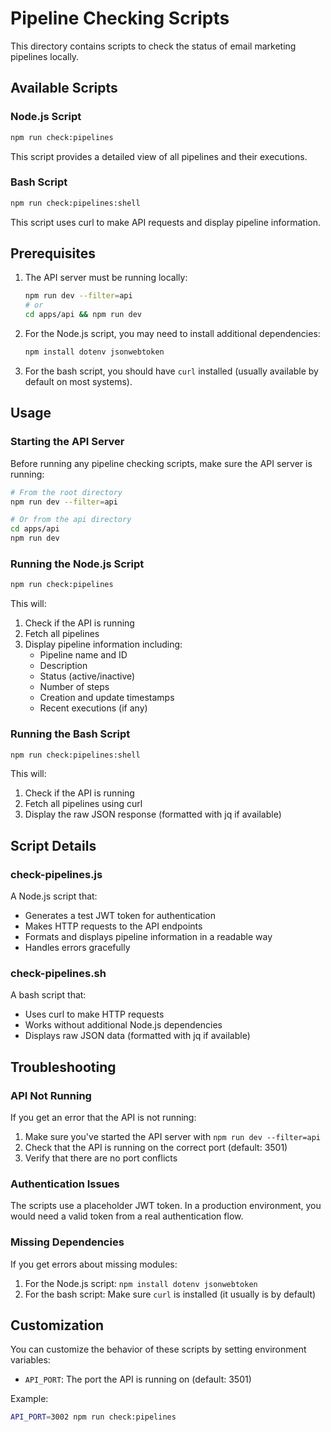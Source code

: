 # Pipeline Checking Scripts

This directory contains scripts to check the status of email marketing pipelines locally.

## Available Scripts

### Node.js Script

```bash
npm run check:pipelines
```

This script provides a detailed view of all pipelines and their executions.

### Bash Script

```bash
npm run check:pipelines:shell
```

This script uses curl to make API requests and display pipeline information.

## Prerequisites

1. The API server must be running locally:

   ```bash
   npm run dev --filter=api
   # or
   cd apps/api && npm run dev
   ```

2. For the Node.js script, you may need to install additional dependencies:

   ```bash
   npm install dotenv jsonwebtoken
   ```

3. For the bash script, you should have `curl` installed (usually available by default on most systems).

## Usage

### Starting the API Server

Before running any pipeline checking scripts, make sure the API server is running:

```bash
# From the root directory
npm run dev --filter=api

# Or from the api directory
cd apps/api
npm run dev
```

### Running the Node.js Script

```bash
npm run check:pipelines
```

This will:

1. Check if the API is running
2. Fetch all pipelines
3. Display pipeline information including:
   - Pipeline name and ID
   - Description
   - Status (active/inactive)
   - Number of steps
   - Creation and update timestamps
   - Recent executions (if any)

### Running the Bash Script

```bash
npm run check:pipelines:shell
```

This will:

1. Check if the API is running
2. Fetch all pipelines using curl
3. Display the raw JSON response (formatted with jq if available)

## Script Details

### check-pipelines.js

A Node.js script that:

- Generates a test JWT token for authentication
- Makes HTTP requests to the API endpoints
- Formats and displays pipeline information in a readable way
- Handles errors gracefully

### check-pipelines.sh

A bash script that:

- Uses curl to make HTTP requests
- Works without additional Node.js dependencies
- Displays raw JSON data (formatted with jq if available)

## Troubleshooting

### API Not Running

If you get an error that the API is not running:

1. Make sure you've started the API server with `npm run dev --filter=api`
2. Check that the API is running on the correct port (default: 3501)
3. Verify that there are no port conflicts

### Authentication Issues

The scripts use a placeholder JWT token. In a production environment, you would need a valid token from a real authentication flow.

### Missing Dependencies

If you get errors about missing modules:

1. For the Node.js script: `npm install dotenv jsonwebtoken`
2. For the bash script: Make sure `curl` is installed (it usually is by default)

## Customization

You can customize the behavior of these scripts by setting environment variables:

- `API_PORT`: The port the API is running on (default: 3501)

Example:

```bash
API_PORT=3002 npm run check:pipelines
```
